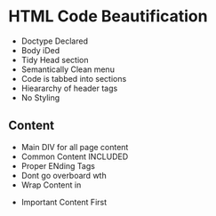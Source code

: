 # HTML Code Beautification 
+ Doctype Declared
+ Body iDed
+ Tidy Head section
+ Semantically Clean menu
+ Code is tabbed into sections
+ Hieararchy of header tags
+ No Styling


## Content
+ Main DIV for all page content
+ Common Content INCLUDED
+ Proper ENding Tags
+ Dont go overboard wth <br/>
+ Wrap Content in <p>
+ Important Content First
